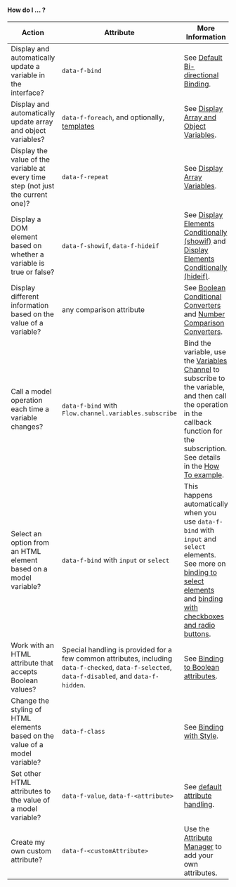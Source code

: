 #### How do I ... ?

| Action  | Attribute  | More Information |
|-------------|--------------------|-----------|
| Display and automatically update a variable in the interface?                    | `data-f-bind`                          | See [Default Bi-directional Binding](../generated/dom/attributes/binds/default-bind-attr/). |
| Display and automatically update array and object variables?                     | `data-f-foreach`, and optionally, [templates](../#templates)  | See [Display Array and Object Variables](../generated/dom/attributes/loop-attrs/foreach-attr/).   |
| Display the value of the variable at every time step (not just the current one)? | `data-f-repeat`   | See [Display Array Variables](../generated/dom/attributes/loop-attrs/repeat-attr/).               |
| Display a DOM element based on whether a variable is true or false?              | `data-f-showif`, `data-f-hideif`       | See [Display Elements Conditionally (showif)](../generated/dom/attributes/toggles/show-if/) and [Display Elements Conditionally (hideif)](../generated/dom/attributes/toggles/hide-if/). |
| Display different information based on the value of a variable?                  | any comparison attribute               | See [Boolean Conditional Converters](../generated/converters/bool-conditional-converter/) and [Number Comparison Converters](../generated/converters/number-compare-converter/).                 |
| Call a model operation each time a variable changes?                             | `data-f-bind` with `Flow.channel.variables.subscribe`         | Bind the variable, use the [Variables Channel](../generated/channels/variables-channel/) to subscribe to the variable, and then call the operation in the callback function for the subscription. See details in the [How To example](../../how_to/variable_operation/).  |
| Select an option from an HTML element based on a model variable?                 | `data-f-bind` with `input` or `select` | This happens automatically when you use `data-f-bind` with `input` and `select` elements. See more on [binding to select elements](../generated/dom/attributes/binds/input-bind-attr/) and [binding with checkboxes and radio buttons](../generated/dom/attributes/binds/checkbox-radio-bind-attr/).  |
| Work with an HTML attribute that accepts Boolean values?                         | Special handling is provided for a few common attributes, including `data-f-checked`, `data-f-selected`, `data-f-disabled`, and `data-f-hidden`.   | See [Binding to Boolean attributes](../generated/dom/attributes/boolean-attr/).   |
| Change the styling of HTML elements based on the value of a model variable?      | `data-f-class`   | See [Binding with Style](../generated/dom/attributes/class-attr/).  |
| Set other HTML attributes to the value of a model variable?                      | `data-f-value`, `data-f-<attribute>`       | See [default attribute handling](../generated/dom/attributes/default-attr/).                  |
| Create my own custom attribute?                                                  | `data-f-<customAttribute>`     | Use the [Attribute Manager](../generated/dom/attributes/attribute-manager/) to add your own attributes.   |

